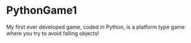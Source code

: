 # PythonGame1
My first ever developed game, coded in Python, is a platform type game where you try to avoid falling objects!
